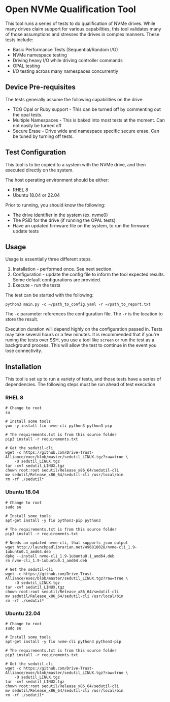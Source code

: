 # Open NVMe Qualification Tool

This tool runs a series of tests to do qualification of NVMe drives. While many drives claim support
for various capabilities, this tool validates many of those assumptions and stresses the drives in
complex manners. These tests include:

- Basic Performance Tests (Sequential/Random I/O)
- NVMe namespace testing
- Driving heavy I/O while driving controller commands
- OPAL testing
- I/O testing across many namespaces concurrently

## Device Pre-requisites

The tests generally assume the following capabilities on the drive:

- TCG Opal or Ruby support - This can be turned off by commenting out the opal tests.
- Multiple Namespaces - This is baked into most tests at the moment. Can not easily be turned off
- Secure Erase - Drive wide and namespace specific secure erase. Can be tuned by turning off tests.

## Test Configuration

This tool is to be copied to a system with the NVMe drive, and then executed directly on the system.

The host operating environment should be either:

- RHEL 8
- Ubuntu 18.04 or 22.04

Prior to running, you should know the following:

- The drive identifier in the system (ex. nvme0)
- The PSID for the drive (if running the OPAL tests)
- Have an updated firmware file on the system, to run the firmware update tests

## Usage

Usage is essentially three different steps.

1. Installation - performed once. See next section.
2. Configuration - update the config file to inform the tool expected results. Some default
   configurations are provided.
3. Execute - run the tests

The test can be started with the following:

```
python3 main.py -c ~/path_to_config.yaml -r ~/path_to_report.txt
```

The `-c` parameter references the configuration file. The `-r` is the location to store the result.

Execution duration will depend highly on the configuration passed in. Tests may take several hours
or a few minutes. It is recommended that if you're runing the tests over SSH, you use a tool like
`screen` or run the test as a background process. This will allow the test to continue in the event
you lose connectivity.

## Installation

This tool is set up to run a variety of tests, and those tests have a series of dependencies. The
following steps must be run ahead of test execution

### RHEL 8

```shell
# Change to root
su

# Install some tools
yum -y install fio nvme-cli python3 python3-pip

# The requirements.txt is from this source folder
pip3 install -r requirements.txt

# Get the sedutil-cli
wget -c https://github.com/Drive-Trust-Alliance/exec/blob/master/sedutil_LINUX.tgz?raw=true \
    -O sedutil_LINUX.tgz
tar -xvf sedutil_LINUX.tgz
chown root:root sedutil/Release_x86_64/sedutil-cli
mv sedutil/Release_x86_64/sedutil-cli /usr/local/bin
rm -rf ./sedutil*
```

### Ubuntu 18.04

```shell
# Change to root
sudo su

# Install some tools
apt-get install -y fio python3-pip python3

# The requirements.txt is from this source folder
pip3 install -r requirements.txt

# Needs an updated nvme-cli, that supports json output
wget http://launchpadlibrarian.net/496810028/nvme-cli_1.9-1ubuntu0.1_amd64.deb
dpkg --install nvme-cli_1.9-1ubuntu0.1_amd64.deb
rm nvme-cli_1.9-1ubuntu0.1_amd64.deb

# Get the sedutil-cli
wget -c https://github.com/Drive-Trust-Alliance/exec/blob/master/sedutil_LINUX.tgz?raw=true \
    -O sedutil_LINUX.tgz
tar -xvf sedutil_LINUX.tgz
chown root:root sedutil/Release_x86_64/sedutil-cli
mv sedutil/Release_x86_64/sedutil-cli /usr/local/bin
rm -rf ./sedutil*
```

### Ubuntu 22.04

```shell
# Change to root
sudo su

# Install some tools
apt-get install -y fio nvme-cli python3 python3-pip

# The requirements.txt is from this source folder
pip3 install -r requirements.txt

# Get the sedutil-cli
wget -c https://github.com/Drive-Trust-Alliance/exec/blob/master/sedutil_LINUX.tgz?raw=true \
    -O sedutil_LINUX.tgz
tar -xvf sedutil_LINUX.tgz
chown root:root sedutil/Release_x86_64/sedutil-cli
mv sedutil/Release_x86_64/sedutil-cli /usr/local/bin
rm -rf ./sedutil*
```

